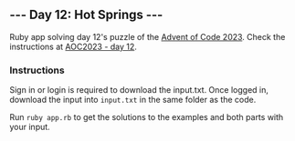 ## --- Day 12: Hot Springs ---

Ruby app solving day 12's puzzle of the [Advent of Code 2023](https://adventofcode.com/2023). Check the instructions at [AOC2023 - day 12](https://adventofcode.com/2023/day/12).

### Instructions

Sign in or login is required to download the input.txt. Once logged in, download the input into `input.txt` in the same folder as the code.

Run `ruby app.rb` to get the solutions to the examples and both parts with your input.
